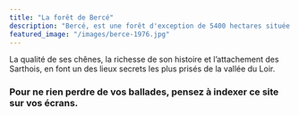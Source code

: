 ```yaml
---
title: "La forêt de Bercé"
description: "Bercé, est une forêt d'exception de 5400 hectares située à 30 km au sud du Mans. Feuillus et résineux cohabitent sur le haut de plateau Calaisien"
featured_image: "/images/berce-1976.jpg"
---
```


La qualité de ses chênes, la richesse de son histoire et l’attachement des Sarthois, 
en font un des lieux secrets les plus prisés de la vallée du Loir.

### Pour ne rien perdre de vos ballades, pensez à indexer ce site sur vos écrans.
